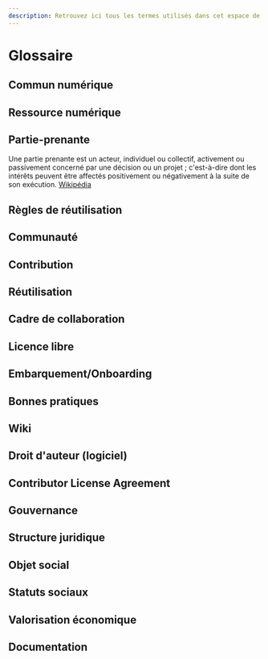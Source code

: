 ```yaml
---
description: Retrouvez ici tous les termes utilisés dans cet espace de documentation.
---
```


# Glossaire

## Commun numérique

## Ressource numérique

## Partie-prenante

Une partie prenante est un acteur, individuel ou collectif, activement ou passivement concerné par une décision ou un projet ; c'est-à-dire dont les intérêts peuvent être affectés positivement ou négativement à la suite de son exécution. [Wikipédia](https://fr.wikipedia.org/wiki/Partie_prenante)

## Règles de réutilisation

## Communauté

## Contribution

## Réutilisation

## Cadre de collaboration

## Licence libre

## Embarquement/Onboarding

## Bonnes pratiques

## Wiki

## Droit d'auteur \(logiciel\)

## Contributor License Agreement

## Gouvernance

## Structure juridique

## Objet social

## Statuts sociaux

## Valorisation économique

## Documentation

